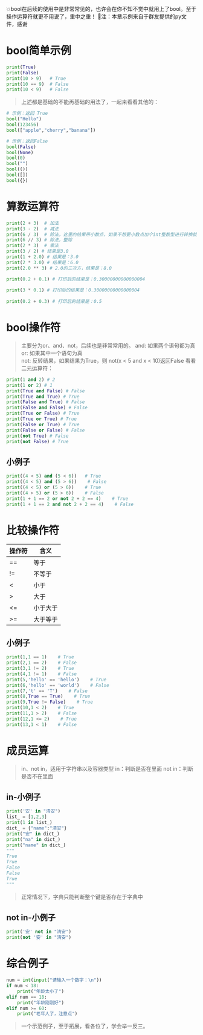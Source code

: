 💥bool在后续的使用中是非常常见的，也许会在你不知不觉中就用上了bool。至于操作运算符就更不用说了，重中之重！
🎈注：本章示例来自于群友提供的py文件，感谢
# bool简单示例
```python
print(True)
print(False)
print(10 > 9)   # True
print(10 == 9)  # False
print(10 < 9)   # False
```
> 上述都是基础的不能再基础的用法了，一起来看看其他的：

```python
# 示例：返回 True
bool("Hello")
bool(123456)
bool(["apple","cherry","banana"])

# 示例：返回False
bool(False)
bool(None)
bool(0)
bool("")
bool(())
bool([])
bool({})
```
# 算数运算符
```python
print(2 + 3)  # 加法
print(3 - 2)  # 减法
print(6 / 3)  # 除法，这里的结果带小数点，如果不想要小数点加个int整数型进行转换就好
print(6 // 3) # 除法，整除
print(2 * 3)  # 乘法
print(3 / 2) # 结果是3.0
print(1 + 2.0) # 结果是：3.0
print(2 * 3.0) # 结果是：6.0
print(2.0 ** 3) # 2.0的三次方，结果是：8.0
```
```python
print(0.2 + 0.1) # 打印后的结果是：0.30000000000000004
 
print(3 * 0.1) # 打印后的结果是：0.30000000000000004
 
print(0.2 + 0.3) # 打印后的结果是：0.5
```
# bool操作符
> 主要分为or、and、not，后续也是非常常用的。
> and: 如果两个语句都为真
> or:  如果其中一个语句为真   
> not: 反转结果，如果结果为True，则 not(x < 5 and x < 10)返回False
> 看看二元运算符：

```python
print(1 and 2) # 2
print(1 or 2) # 1
print(True and False) # False
print(True and True) # True
print(False and True) # False
print(False and False) # False
print(True or False) # True
print(True or True) # True
print(False or True) # True
print(False or False) # False
print(not True) # False
print(not False) # True
```
## 小例子
```python
print((4 < 5) and (5 < 6))   # True
print((4 < 5) and (5 > 6))    # False
print((4 < 5) or (5 > 6))    # True
print((4 > 5) or (5 > 6))    # False
print(1 + 1 == 2 or not 2 + 2 == 4)    # True
print(1 + 1 == 2 and not 2 + 2 == 4)    # False
```
# 比较操作符
| 操作符 | 含义 |
| --- | --- |
| == | 等于 |
| != | 不等于 |
| < | 小于 |
| > | 大于 |
| <= | 小于大于 |
| >= | 大于等于 |

## 小例子
```python
print(1,1 == 1)    # True
print(2,1 == 2)    # False
print(3,1 != 2)    # True
print(4,1 != 1)    # False
print(5,'hello' == 'hello')    # True
print(6,'hello' == 'world')    # False
print(7,'t' == 'T')    # False
print(8,True == True)    # True
print(9,True != False)    # True
print(10,1 < 2)    # True
print(11,1 > 2)    # False
print(12,1 <= 2)    # True
print(13,1 < 1)    # False
```
# 成员运算
> in、not in，适用于字符串以及容器类型
> in：判断是否在里面
> not in：判断是否不在里面

## in-小例子
```python
print('安' in "清安")
list_ = [1,2,3]
print(1 in list_)
dict_ = {"name":"清安"}
print("安" in dict_)
print("na" in dict_)
print("name" in dict_)
"""
True
True
False
False
True
"""
```
> 正常情况下，字典只能判断整个键是否存在于字典中

## not in-小例子
```python
print('安' not in "清安")
print(not '安' in "清安")
```
# 综合例子
```python
num = int(input("请输入一个数字：\n"))
if num < 18:
    print("年龄太小了")
elif num == 18:
    print("年龄刚刚好")
elif num >= 60:
    print("老年人了，注意点")
```
> 一个示范例子，至于拓展，看各位了，学会举一反三。

